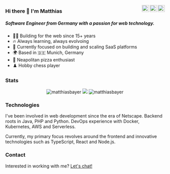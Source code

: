 <a href="https://twitter.com/matthias_bayer" target="_blank" rel="noopener noreferrer"><img align="right" width="22px" src="https://cdn.jsdelivr.net/npm/simple-icons@v3/icons/twitter.svg" /></a>
<a href="https://www.linkedin.com/in/matthias-bayer" target="_blank" rel="noopener noreferrer"><img align="right" width="22px" src="https://cdn.jsdelivr.net/npm/simple-icons@v3/icons/linkedin.svg" /></a>
  <a href="https://www.instagram.com/thematthiasbayer" target="_blank" rel="noopener noreferrer"><img align="right" width="22px" src="https://cdn.jsdelivr.net/npm/simple-icons@v3/icons/instagram.svg" /></a>



### Hi there 👋 I'm Matthias
##### Software Engineer from Germany with a passion for web technology.

  - 👨‍💻 Building for the web since 15+ years
  - 🔥 Always learning, always evolvoing
  - 🌱 Currently focused on building and scaling SaaS platforms
  - 🌍 Based in 🇩🇪 Munich, Germany
  - 🍕 Neapolitan pizza enthusiast
  - ♟️ Hobby chess player
  
### Stats  
<div align="center">
  <img src="https://github-readme-stats.vercel.app/api?username=matthiasbayer&show_icons=true&locale=en&count_private=true" alt="matthiasbayer" />
  <img  src="https://github-readme-stats.vercel.app/api/top-langs/?username=matthiasbayer&layout=compact&locale=en&count_private=true" />
  <img src="https://streak-stats.demolab.com/?user=matthiasbayer&" alt="matthiasbayer" />
</div>

### Technologies

I've been involved in web development since the era of Netscape. Backend roots in Java, PHP and Python. DevOps experience with Docker, Kubernetes, AWS and Serverless.

Currently, my primary focus revolves around the frontend and innovative technologies such as TypeScript, React and Node.js.

### Contact

Interested in working with me? [Let's chat!](https://cal.com/bayer)
